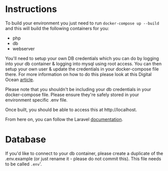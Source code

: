 # Instructions
To build your environment you just need to run `docker-compose up --build` and this will build the following containers for you:
- php
- db
- webserver

You'll need to setup your own DB credentials which you can do by logging into your db container & logging into mysql using root access. You can then setup your own user & update the credentials in your docker-compose file there. For more information on how to do this please look at this Digital Ocean [article](https://www.digitalocean.com/community/tutorials/how-to-create-a-new-user-and-grant-permissions-in-mysql).

Please note that you shouldn't be including your db credentials in your docker-compose file. Please ensure they're safely stored in your environment specific .env file. 

Once built, you should be able to access this at http://localhost.

From here on, you can follow the Laravel [documentation](https://laravel.com/docs/8.x/installation).

# Database 

If you'd like to connect to your db container, please create a duplicate of the .env.example (or just rename it - please do not commit this). This file needs to be called `.env`'. 
